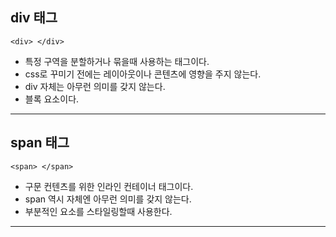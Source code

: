 ## div 태그
~~~
<div> </div>
~~~
* 특정 구역을 분할하거나 묶을때 사용하는 태그이다.   
* css로 꾸미기 전에는 레이아웃이나 콘텐츠에 영향을 주지 않는다.   
* div 자체는 아무런 의미를 갖지 않는다.   
* 블록 요소이다.
***

## span 태그
~~~
<span> </span>
~~~
* 구문 컨텐츠를 위한 인라인 컨테이너 태그이다.   
* span 역시 자체엔 아무런 의미를 갖지 않는다.   
* 부분적인 요소를 스타일링할때 사용한다.
***

